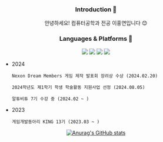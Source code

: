 <div align=center>
  
### Introduction 🙌
안녕하세요! 컴퓨터공학과 전공 이홍연입니다 😊



</div>
<div align=center>
  
### Languages & Platforms 🔧
![](https://img.shields.io/badge/C%23-239120?style=for-the-badge&logo=c-sharp&logoColor=white)
![](https://img.shields.io/badge/Unity-100000?style=for-the-badge&logo=unity&logoColor=white)
![](https://img.shields.io/badge/C%2B%2B-00599C?style=for-the-badge&logo=c%2B%2B&logoColor=white)
![](https://img.shields.io/badge/Java-ED8B00?style=for-the-badge&logo=openjdk&logoColor=white)

</div>


- 2024
  
      Nexon Dream Members 게임 제작 발표회 장려상 수상 (2024.02.20)
  
      2024학년도 제1학기 학생 학술활동 지원사업 선정 (2024.08.05)
      
      알튜비튜 7기 수강 중 (2024.02 ~ )
  
- 2023
  
      게임개발동아리 KING 13기 (2023.03 ~ )

<div align=center>
  
[![Anurag's GitHub stats](https://github-readme-stats.vercel.app/api?username=HongYeonLee)](https://github.com/anuraghazra/github-readme-stats)
</div>
